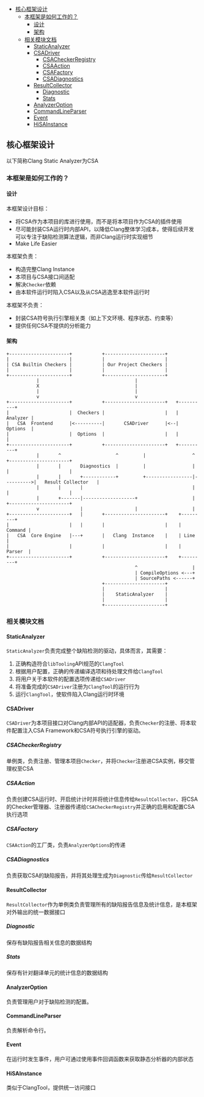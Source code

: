 - [核心框架设计](#核心框架设计)
  - [本框架是如何工作的？](#本框架是如何工作的)
    - [设计](#设计)
    - [架构](#架构)
  - [相关模块文档](#相关模块文档)
    - [StaticAnalyzer](#staticanalyzer)
    - [CSADriver](#csadriver)
      - [CSACheckerRegistry](#csacheckerregistry)
      - [CSAAction](#csaaction)
      - [CSAFactory](#csafactory)
      - [CSADiagnostics](#csadiagnostics)
    - [ResultCollector](#resultcollector)
      - [Diagnostic](#diagnostic)
      - [Stats](#stats)
    - [AnalyzerOption](#analyzeroption)
    - [CommandLineParser](#commandlineparser)
    - [Event](#event)
    - [HiSAInstance](#hisainstance)
## 核心框架设计

以下简称Clang Static Analyzer为CSA

### 本框架是如何工作的？

#### 设计 
本框架设计目标：
+ 将CSA作为本项目的库进行使用，而不是将本项目作为CSA的插件使用
+ 尽可能封装CSA运行时内部API，以降低Clang整体学习成本，使得后续开发可以专注于缺陷检测算法逻辑，而非Clang运行时实现细节
+ Make Life Easier

本框架负责：
+ 构造完整Clang Instance
+ 本项目与CSA接口间适配
+ 解决`Checker`依赖
+ 由本软件运行时陷入CSA以及从CSA逃逸至本软件运行时

本框架不负责：
+ 封装CSA符号执行引擎相关类（如上下文环境、程序状态、约束等）
+ 提供任何CSA不提供的分析能力

#### 架构
```
+----------------------+           +----------------------+
|                      |           |                      |
| CSA Builtin Checkers |           | Our Project Checkers |
|                      |           |                      |
+----------------------+           +----------------------+
           |                                   |
           X                                   |
           |                                   |
           v                                   v
+----------------------+           +----------------------+   +----------+
|                      |  Checkers |                      |   | Analyzer |
|   CSA  Frontend      |<----------|       CSADriver      |<--| Options  |
|                      |  Options  |                      |   |          |
+----------------------+           +----------------------+   +----------+
           |       ^                    ^         |                 ^           +----------------------+
           |       |       Diagnostics  |         |                 |           |                      |
           |       |       +------------+         +-----------------|---------->|   Result Collector   |
           |       |       |                                        |           |                      |
           |       +-------|-------------------+                    |           +----------------------+
           v               |                   |                    |
+----------------------+   |       +----------------------+    +---------+
|                      |   |       |                      |    | Command |
|   CSA  Core Engine   |---+       |   Clang  Instance    |    | Line    |
|                      |           |                      |    | Parser  |
+----------------------+           +----------------------+    +---------+
                                               ^                    |
                                               | CompileOptions <---+
                                               | SourcePaths <------+
                                   +----------------------+
                                   |                      |
                                   |    StaticAnalyzer    |
                                   |                      |
                                   +----------------------+
```

### 相关模块文档
#### StaticAnalyzer

`StaticAnalyzer`负责完成整个缺陷检测的驱动，具体而言，其需要：
1. 正确构造符合`libTooling`API规范的`ClangTool`
2. 根据用户配置，正确的传递编译选项和待处理文件给`ClangTool`
3. 将用户关于本软件的配置选项传递给`CSADriver`
4. 将准备完成的`CSADriver`注册为`ClangTool`的运行行为
5. 运行`ClangTool`，使软件陷入Clang运行时环境

#### CSADriver

`CSADriver`为本项目接口对Clang内部API的适配器，负责`Checker`的注册、将本软件配置注入CSA Framework和CSA符号执行引擎的驱动。

##### CSACheckerRegistry

单例类，负责注册、管理本项目`Checker`，并将`Checker`注册进CSA实例，移交管理权至CSA

##### CSAAction

负责创建CSA运行时、开启统计计时并将统计信息传给`ResultCollector`、将CSA的Checker管理器、注册器传递给`CSACheckerRegistry`并正确的启用和配置CSA执行选项

##### CSAFactory

`CSAAction`的工厂类，负责`AnalyzerOptions`的传递

##### CSADiagnostics

负责获取CSA的缺陷报告，并将其处理生成为`Diagnostic`传给`ResultCollector`

#### ResultCollector

`ResultCollector`作为单例类负责管理所有的缺陷报告信息及统计信息，是本框架对外输出的统一数据接口

##### Diagnostic

保存有缺陷报告相关信息的数据结构

##### Stats

保存有针对翻译单元的统计信息的数据结构

#### AnalyzerOption

负责管理用户对于缺陷检测的配置。

#### CommandLineParser

负责解析命令行。

#### Event

在运行时发生事件，用户可通过使用事件回调函数来获取静态分析器的内部状态

#### HiSAInstance

类似于ClangTool，提供统一访问接口